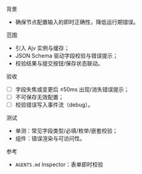 背景

- 确保节点配置输入的即时正确性，降低运行期错误。

范围

- 引入 Ajv 实例与缓存；
- JSON Schema 驱动字段校验与错误提示；
- 校验结果与提交按钮/保存状态联动。

验收

- [ ] 字段失焦或变更后 ≤50ms 出现/消失错误提示；
- [ ] 不可保存无效配置；
- [ ] 校验错误写入事件流（debug）。

测试

- 单测：常见字段类型/必填/枚举/嵌套校验；
- 组件：错误渲染与可访问性。

参考

- `AGENTS.md` Inspector：表单即时校验
